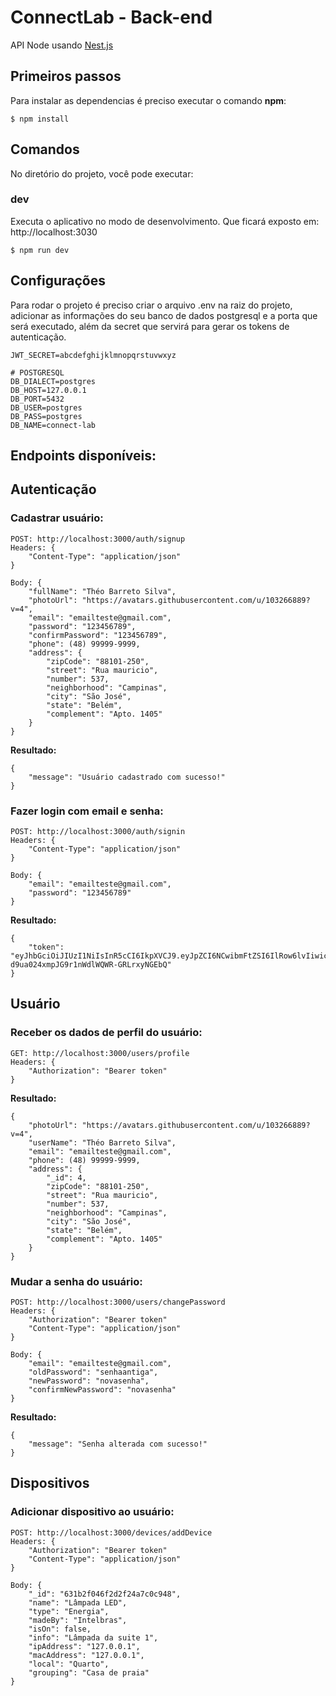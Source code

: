 # ConnectLab - Back-end

API Node usando [Nest.js](https://nestjs.com/)

## Primeiros passos
Para instalar as dependencias é preciso executar o comando **npm**:

```
$ npm install
```

## Comandos
No diretório do projeto, você pode executar:

### **dev**
Executa o aplicativo no modo de desenvolvimento. Que ficará exposto em: http://localhost:3030

```
$ npm run dev
```

## Configurações
Para rodar o projeto é preciso criar o arquivo .env na raiz do projeto, adicionar as informações do seu banco de dados postgresql e a porta que será executado, além da secret que servirá para gerar os tokens de autenticação.

```
JWT_SECRET=abcdefghijklmnopqrstuvwxyz

# POSTGRESQL
DB_DIALECT=postgres
DB_HOST=127.0.0.1
DB_PORT=5432
DB_USER=postgres
DB_PASS=postgres
DB_NAME=connect-lab
```

## Endpoints disponíveis:

## Autenticação

### Cadastrar usuário:

```
POST: http://localhost:3000/auth/signup
Headers: {
	"Content-Type": "application/json"
}

Body: {
	"fullName": "Théo Barreto Silva",
	"photoUrl": "https://avatars.githubusercontent.com/u/103266889?v=4",
	"email": "emailteste@gmail.com",
	"password": "123456789",
	"confirmPassword": "123456789",
	"phone": (48) 99999-9999,
	"address": {
		"zipCode": "88101-250",
		"street": "Rua mauricio",
		"number": 537,
		"neighborhood": "Campinas",
		"city": "São José",
		"state": "Belém",
		"complement": "Apto. 1405"
	}
}
```
**Resultado:**

```
{
	"message": "Usuário cadastrado com sucesso!"
}
```

### Fazer login com email e senha:

```
POST: http://localhost:3000/auth/signin
Headers: {
	"Content-Type": "application/json"
}

Body: {
	"email": "emailteste@gmail.com",
	"password": "123456789"
}
```
**Resultado:**

```
{
	"token": "eyJhbGciOiJIUzI1NiIsInR5cCI6IkpXVCJ9.eyJpZCI6NCwibmFtZSI6IlRow6lvIiwicGhvdG9VcmwiOiJodHRwczovL2F2YXRhcnMuZ2l0aHVidXNlcmNvbnRlbnQuY29tL3UvMTAzMjY2ODg5P3Y9NCIsImVtYWlsIjoianVsaWFub2Zsb3NzMjJAZ21haWwuY29tIiwiaWF0IjoxNjczNDY0MDI3LCJleHAiOjE2NzM0NjQwODd9.t8YzRH0-d9ua024xmpJG9r1nWdlWQWR-GRLrxyNGEbQ"
}
```

## Usuário

### Receber os dados de perfil do usuário:

```
GET: http://localhost:3000/users/profile
Headers: {
	"Authorization": "Bearer token"
}
```
**Resultado:**

```
{
	"photoUrl": "https://avatars.githubusercontent.com/u/103266889?v=4",
	"userName": "Théo Barreto Silva",
	"email": "emailteste@gmail.com",
	"phone": (48) 99999-9999,
	"address": {
		"_id": 4,
		"zipCode": "88101-250",
		"street": "Rua mauricio",
		"number": 537,
		"neighborhood": "Campinas",
		"city": "São José",
		"state": "Belém",
		"complement": "Apto. 1405"
	}
}
```

### Mudar a senha do usuário:

```
POST: http://localhost:3000/users/changePassword
Headers: {
	"Authorization": "Bearer token"
	"Content-Type": "application/json"
}

Body: {
	"email": "emailteste@gmail.com",
	"oldPassword": "senhaantiga",
	"newPassword": "novasenha",
	"confirmNewPassword": "novasenha"
}
```
**Resultado:**

```
{
	"message": "Senha alterada com sucesso!"
}
```

## Dispositivos

### Adicionar dispositivo ao usuário:

```
POST: http://localhost:3000/devices/addDevice
Headers: {
	"Authorization": "Bearer token"
	"Content-Type": "application/json"
}

Body: {
	"_id": "631b2f046f2d2f24a7c0c948",
	"name": "Lâmpada LED",
	"type": "Energia",
	"madeBy": "Intelbras",
	"isOn": false,
	"info": "Lâmpada da suite 1",
	"ipAddress": "127.0.0.1",
	"macAddress": "127.0.0.1",
	"local": "Quarto",
	"grouping": "Casa de praia"
}
```
